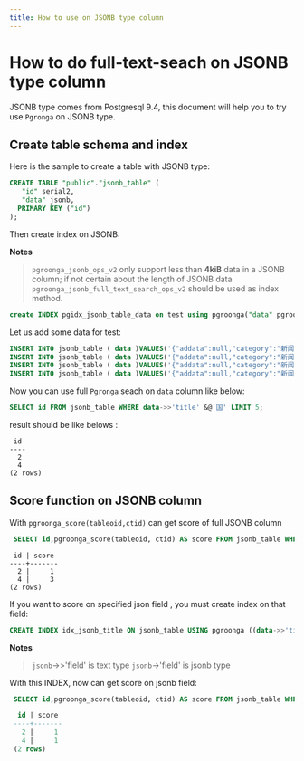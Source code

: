 ```yaml
---
title: How to use on JSONB type column
---
```


# How to do full-text-seach on JSONB type column

JSONB type comes from Postgresql 9.4, this document will help you to try use `Pgronga` on JSONB type.

## Create table schema and index

Here is the sample to create a table with JSONB type:

```sql
CREATE TABLE "public"."jsonb_table" (
   "id" serial2,
   "data" jsonb,
  PRIMARY KEY ("id")
);
```

Then create index on JSONB:

**Notes**
> `pgroonga_jsonb_ops_v2` only support less than **4kiB** data in a JSONB column;
  if not certain about the length of JSONB data `pgroonga_jsonb_full_text_search_ops_v2` should be used as index method.

```sql
create INDEX pgidx_jsonb_table_data on test using pgroonga("data" pgroonga_jsonb_full_text_search_ops_v2);
```

Let us add some data for test:
```sql
INSERT INTO jsonb_table ( data )VALUES('{"addata":null,"category":"新闻","channel":null,"digest":"新华社北京7月31日电中共中央政治局7月31日召开会议，分析","docid":"DO2JBFH50001899O","imgsrc3gtype":1,"imgsrcFrom":null,"link":"https://3g.163.com/all/article/DO2JBFH50001899O.html","liveInfo":null,"picInfo":[{"height":null,"ref":null,"url":"http://cms-bucket.nosdn.127.net/2018/07/31/337d4e18a4ce420889ef6f0be621656b.png","width":null}],"ptime":"2018-07-31 18:43:30","source":"新华社","tag":"","tcount":0,"title":"中央政治局召开会议:做好去杠杆工作 遏制房价上涨","type":"doc","typeid":"","unlikeReason":null,"videoInfo":null}');
INSERT INTO jsonb_table ( data )VALUES('{"addata":null,"category":"新闻","channel":null,"digest":"环球网综合报道2018年7月31日外交部发言人耿爽主持例行记","docid":"DO2CA44F0001875O","imgsrc3gtype":1,"imgsrcFrom":null,"link":"https://3g.163.com/all/article/DO2CA44F0001875O.html","liveInfo":null,"picInfo":[{"height":null,"ref":null,"url":"http://cms-bucket.nosdn.127.net/2018/07/31/7f6ff38153bb466d87e6aff42bacf5f4.png","width":null}],"ptime":"2018-07-31 16:40:26","source":"环球时报-环球网","tag":"","tcount":0,"title":"老挝溃坝致数百人失踪 外交部：暂无中国公民伤亡","type":"doc","typeid":"","unlikeReason":null,"videoInfo":null}');
INSERT INTO jsonb_table ( data )VALUES('{"addata":null,"category":"新闻","channel":null,"digest":"财税〔2018〕74号各省、自治区、直辖市、计划单列市财政厅","docid":"DO2BMNQB0001899O","imgsrc3gtype":1,"imgsrcFrom":null,"link":"https://3g.163.com/all/article/DO2BMNQB0001899O.html","liveInfo":null,"picInfo":[{"height":null,"ref":null,"url":"http://cms-bucket.nosdn.127.net/2018/07/31/600cfadcb8344952ac84bb9d5b2aaf4b.png","width":null}],"ptime":"2018-07-31 16:29:51","source":"财政部网站","tag":"","tcount":4528,"title":"财政部：1.6L排量以下乘用车享受车船税减半优惠","type":"doc","typeid":"","unlikeReason":null,"videoInfo":null}');
INSERT INTO jsonb_table ( data )VALUES('{"addata":null,"category":"新闻","channel":null,"digest":"国务院办公厅关于印发《为烈属、军属和退役军人等家庭悬挂光荣牌","docid":"DO2APOHN0001899O","imgsrc3gtype":1,"imgsrcFrom":null,"link":"https://3g.163.com/all/article/DO2APOHN0001899O.html","liveInfo":null,"picInfo":[{"height":null,"ref":null,"url":"http://cms-bucket.nosdn.127.net/2018/07/31/ec0d455edcba4429a9b3a7d0844a06f1.png","width":null}],"ptime":"2018-07-31 16:14:01","source":"中国政府网","tag":"","tcount":1367,"title":"国办印发：为退役军人等家庭悬挂光荣牌实施办法","type":"doc","typeid":"","unlikeReason":null,"videoInfo":null}');
```
Now you can use full `Pgronga` seach on `data` column like below:
```sql
SELECT id FROM jsonb_table WHERE data->>'title' &@'国' LIMIT 5;
```
result should be like belows :
```
 id
----
  2
  4
(2 rows)
```

## Score function on JSONB column

With `pgroonga_score(tableoid,ctid)` can get score of full JSONB column

```sql
 SELECT id,pgroonga_score(tableoid, ctid) AS score FROM jsonb_table WHERE data &@'国' LIMIT 5;
```
```
 id | score
----+-------
  2 |     1
  4 |     3
(2 rows)
```

If you want to score on specified json field , you must create index on that field:

```sql
CREATE INDEX idx_jsonb_title ON jsonb_table USING pgroonga ((data->>'title'));
```
**Notes**
> `jsonb`->>'field' is text type
  `jsonb`->'field' is jsonb type

With this INDEX, now can get score on jsonb field:

```sql
 SELECT id,pgroonga_score(tableoid, ctid) AS score FROM jsonb_table WHERE data->>'title' &@'国' LIMIT 5;

  id | score
 ----+-------
   2 |     1
   4 |     1
 (2 rows)
```
